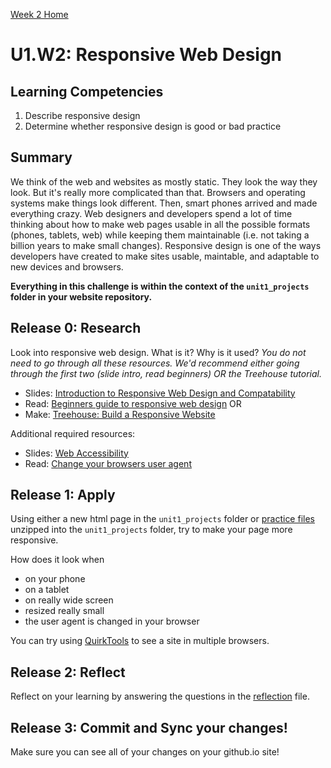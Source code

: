 [Week 2 Home](../)

# U1.W2: Responsive Web Design 

## Learning Competencies
1. Describe responsive design
2. Determine whether responsive design is good or bad practice


## Summary

We think of the web and websites as mostly static. They look the way
they look.  But it's really more complicated than that.  Browsers and
operating systems make things look different. Then, smart phones arrived
and made everything crazy.  Web designers and developers spend a lot of
time thinking about how to make web pages usable in all the possible
formats (phones, tablets, web) while keeping them maintainable (i.e. not
taking a billion years to make small changes). Responsive design is one
of the ways developers have created to make sites usable, maintable, and
adaptable to new devices and browsers. 

**Everything in this challenge is within the context of the `unit1_projects` folder in your website repository.**

## Release 0: Research

Look into responsive web design.  What is it? Why is it used?
*You do not need to go through all these resources.  We'd recommend either going through the first two (slide intro, read beginners) OR the Treehouse tutorial.*

- Slides: [Introduction to Responsive Web Design and Compatability](http://girldevelopit.com/assets/intermediate-html-css/class4.html)
- Read: [Beginners guide to responsive web design](http://blog.teamtreehouse.com/beginners-guide-to-responsive-web-design)
OR
- Make: [Treehouse: Build a Responsive Website](http://teamtreehouse.com/library/build-a-responsive-website)

Additional required resources:
- Slides: [Web Accessibility](http://girldevelopit.com/assets/web-accessibility/index.html)
- Read: [Change your browsers user agent](http://osxdaily.com/2013/01/16/change-user-agent-chrome-safari-firefox/)


## Release 1: Apply

Using either a new html page in the `unit1_projects` folder or [practice files](http://girldevelopit.com/assets/intermediate-html-css/class4.zip) unzipped into the `unit1_projects` folder, try to make your page more responsive. 

How does it look when
- on your phone 
- on a tablet
- on really wide screen
- resized really small
- the user agent is changed in your browser

You can try using [QuirkTools](http://quirktools.com/screenfly) to see a site in multiple browsers.

## Release 2: Reflect
Reflect on your learning by answering the questions in the [reflection](my_reflection.md) file.

## Release 3: Commit and Sync your changes!
Make sure you can see all of your changes on your github.io site!


